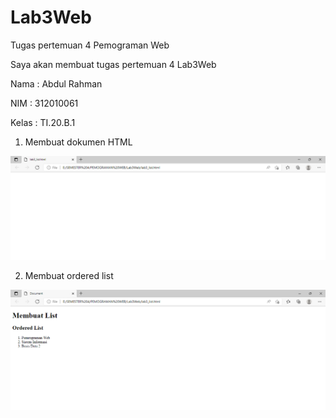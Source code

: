 # Lab3Web
Tugas pertemuan 4 Pemograman Web

Saya akan membuat tugas pertemuan 4 Lab3Web

Nama : Abdul Rahman

NIM : 312010061

Kelas : TI.20.B.1

1. Membuat dokumen HTML

![gambar1](pictures/1.PNG)

2. Membuat ordered list

![gambar2](pictures/2.PNG)
